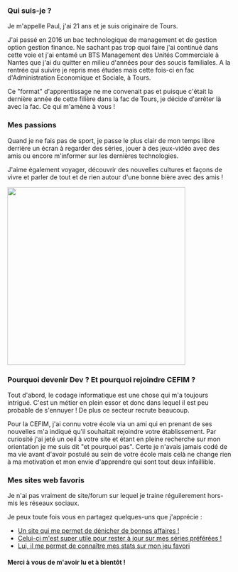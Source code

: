 <h3>Qui suis-je ?</h3>

<p>Je m'appelle Paul, j'ai 21 ans et je suis originaire de Tours.</p> 
<p>J'ai passé en 2016 un bac technologique de management et de gestion option gestion finance. Ne sachant pas trop quoi faire j'ai continué dans cette voie et j'ai entamé un BTS Management des Unités Commerciale à Nantes que j'ai du quitter en milieu d'années pour des soucis familiales. A la rentrée qui suivire je repris mes études mais cette fois-ci en fac d'Administration Economique et Sociale, à Tours.</p> 
<p>Ce "format" d'apprentissage ne me convenait pas et puisque c'était la dernière année de cette filière dans la fac de Tours, je décide d'arrêter là avec la fac. Ce qui m'amène à vous !</p>

<h3>Mes passions</h3>

<p>Quand je ne fais pas de sport, je passe le plus clair de mon temps libre derrière un écran à regarder des séries, jouer à des jeux-vidéo avec des amis ou encore m'informer sur les dernières technologies.</p>
<p>J'aime également voyager, découvrir des nouvelles cultures et façons de vivre et parler de tout et de rien autour d'une bonne bière avec des amis !</p>
<img src="http://cache.cosmopolitan.fr/data/photo/w1000_c17/4o/amis-biere.jpg" width="400" heigh="400">

<h3>Pourquoi devenir Dev ? Et pourquoi rejoindre CEFIM ?</h3> 

<p>Tout d'abord, le codage informatique est une chose qui m'a toujours intrigué. C'est un métier en plein essor et donc dans lequel il est peu probable de s'ennuyer ! De plus ce secteur recrute beaucoup.</p> 
<p>Pour la CEFIM, j'ai connu votre école via un ami qui en prenant de ses nouvelles m'a indiqué qu'il souhaitait rejoindre votre établissement. Par curiosité j'ai jeté un oeil à votre site et étant en pleine recherche sur mon orientation je me suis dit "et pourquoi pas". Certe je n'avais jamais codé de ma vie avant d'avoir postulé au sein de votre école mais celà ne change rien à ma motivation et mon envie d'apprendre qui sont tout deux infaillible.</p> 

<h3>Mes sites web favoris</h3>

<p>Je n'ai pas vraiment de site/forum sur lequel je traine réguilerement hors-mis les réseaux sociaux.</p>
<p>Je peux toute fois vous en partagez quelques-uns que j'apprécie :</p>

<ul>
    <li> <a href="https://www.dealabs.com/"> Un site qui me permet de dénicher de bonnes affaires !</a>
    <li> <a href="https://www.tvtime.com/fr"> Celui-ci m'est super utile pour rester à jour sur mes séries préférées !</a>
    <li> <a href="https://r6db.com/"> Lui, il me permet de connaître mes stats sur mon jeu favori</a>
</ul>

<h4>Merci à vous de m'avoir lu et à bientôt !</h4>
